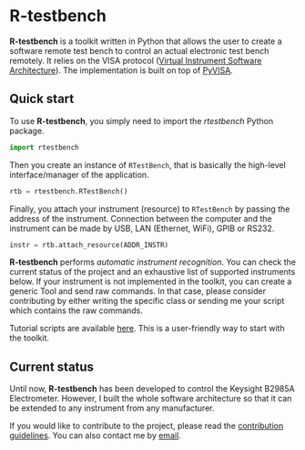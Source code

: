 
R-testbench
===========



**R-testbench** is a toolkit written in Python that allows the user to 
create a software remote test bench to control an actual electronic test bench remotely.
It relies on the VISA protocol ([Virtual Instrument Software Architecture](http://www.ni.com/visa/)).
The implementation is built on top of [PyVISA](https://pyvisa.readthedocs.io/en/latest/).



Quick start
-----------


To use **R-testbench**, you simply need to import the *rtestbench* Python package.
```python
import rtestbench
```
Then you create an instance of `RTestBench`, that is basically the high-level interface/manager of the application.
```python
rtb = rtestbench.RTestBench()
```
Finally, you attach your instrument (resource) to `RTestBench` by passing the address of the instrument.
Connection between the computer and the instrument can be made by USB, LAN (Ethernet, WiFi), GPIB or RS232.
```python
instr = rtb.attach_resource(ADDR_INSTR)
```
**R-testbench** performs *automatic instrument recognition*.
You can check the current status of the project and an exhaustive list of supported instruments below.
If your instrument is not implemented in the toolkit, you can create a generic Tool and send raw commands.
In that case, please consider contributing by either writing the specific class or
sending me your script which contains the raw commands.

Tutorial scripts are available [here](./rtestbench/tutorials/).
This is a user-friendly way to start with the toolkit.



Current status
--------------


Until now, **R-testbench** has been developed to control the Keysight B2985A Electrometer.
However, I built the whole software architecture so that it can be extended to any instrument from any manufacturer.

If you would like to contribute to the project,
please read the [contribution guidelines](https://github.com/Arkh42/rtestbench/blob/master/CONTRIBUTING.md).
You can also contact me by [email](mailto:aquenon@hotmail.be).
